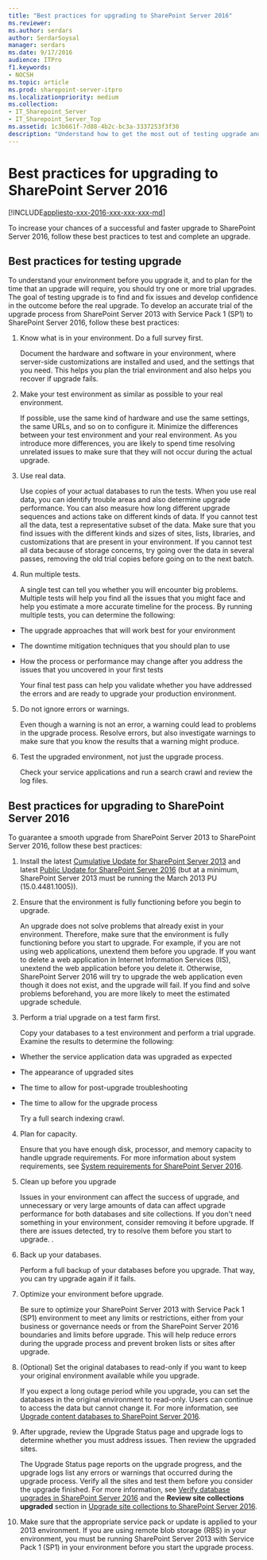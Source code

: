 ```yaml
---
title: "Best practices for upgrading to SharePoint Server 2016"
ms.reviewer: 
ms.author: serdars
author: SerdarSoysal
manager: serdars
ms.date: 9/17/2016
audience: ITPro
f1.keywords:
- NOCSH
ms.topic: article
ms.prod: sharepoint-server-itpro
ms.localizationpriority: medium
ms.collection:
- IT_Sharepoint_Server
- IT_Sharepoint_Server_Top
ms.assetid: 1c3b661f-7d88-4b2c-bc3a-3337253f3f30
description: "Understand how to get the most out of testing upgrade and how to guarantee a successful upgrade to SharePoint Server 2016."
---
```


# Best practices for upgrading to SharePoint Server 2016

[!INCLUDE[appliesto-xxx-2016-xxx-xxx-xxx-md](../includes/appliesto-xxx-2016-xxx-xxx-xxx-md.md)]
  
To increase your chances of a successful and faster upgrade to SharePoint Server 2016, follow these best practices to test and complete an upgrade.
  
## Best practices for testing upgrade

To understand your environment before you upgrade it, and to plan for the time that an upgrade will require, you should try one or more trial upgrades. The goal of testing upgrade is to find and fix issues and develop confidence in the outcome before the real upgrade. To develop an accurate trial of the upgrade process from SharePoint Server 2013 with Service Pack 1 (SP1) to SharePoint Server 2016, follow these best practices:
  
1. Know what is in your environment. Do a full survey first.
    
    Document the hardware and software in your environment, where server-side customizations are installed and used, and the settings that you need. This helps you plan the trial environment and also helps you recover if upgrade fails. 
    
2. Make your test environment as similar as possible to your real environment.
    
    If possible, use the same kind of hardware and use the same settings, the same URLs, and so on to configure it. Minimize the differences between your test environment and your real environment. As you introduce more differences, you are likely to spend time resolving unrelated issues to make sure that they will not occur during the actual upgrade.
    
3. Use real data.
    
    Use copies of your actual databases to run the tests. When you use real data, you can identify trouble areas and also determine upgrade performance. You can also measure how long different upgrade sequences and actions take on different kinds of data. If you cannot test all the data, test a representative subset of the data. Make sure that you find issues with the different kinds and sizes of sites, lists, libraries, and customizations that are present in your environment. If you cannot test all data because of storage concerns, try going over the data in several passes, removing the old trial copies before going on to the next batch.
    
4. Run multiple tests.
    
    A single test can tell you whether you will encounter big problems. Multiple tests will help you find all the issues that you might face and help you estimate a more accurate timeline for the process. By running multiple tests, you can determine the following:
    
  - The upgrade approaches that will work best for your environment
    
  - The downtime mitigation techniques that you should plan to use
    
  - How the process or performance may change after you address the issues that you uncovered in your first tests
    
    Your final test pass can help you validate whether you have addressed the errors and are ready to upgrade your production environment.
    
5. Do not ignore errors or warnings.
    
    Even though a warning is not an error, a warning could lead to problems in the upgrade process. Resolve errors, but also investigate warnings to make sure that you know the results that a warning might produce.
    
6. Test the upgraded environment, not just the upgrade process.
    
    Check your service applications and run a search crawl and review the log files. 
    
## Best practices for upgrading to SharePoint Server 2016

To guarantee a smooth upgrade from SharePoint Server 2013 to SharePoint Server 2016, follow these best practices:
  
1. Install the latest [Cumulative Update for SharePoint Server 2013](/officeupdates/sharepoint-updates#sharepoint-2013-update-history) and latest [Public Update for SharePoint Server 2016](/officeupdates/sharepoint-updates#sharepoint-2016-update-history) (but at a minimum, SharePoint Server 2013 must be running the March 2013 PU (15.0.4481.1005)).

2. Ensure that the environment is fully functioning before you begin to upgrade.
    
    An upgrade does not solve problems that already exist in your environment. Therefore, make sure that the environment is fully functioning before you start to upgrade. For example, if you are not using web applications, unextend them before you upgrade. If you want to delete a web application in Internet Information Services (IIS), unextend the web application before you delete it. Otherwise, SharePoint Server 2016 will try to upgrade the web application even though it does not exist, and the upgrade will fail. If you find and solve problems beforehand, you are more likely to meet the estimated upgrade schedule.
    
3. Perform a trial upgrade on a test farm first.
    
    Copy your databases to a test environment and perform a trial upgrade. Examine the results to determine the following: 
    
  - Whether the service application data was upgraded as expected
    
  - The appearance of upgraded sites
    
  - The time to allow for post-upgrade troubleshooting
    
  - The time to allow for the upgrade process
    
    Try a full search indexing crawl.
    
4. Plan for capacity.
    
    Ensure that you have enough disk, processor, and memory capacity to handle upgrade requirements. For more information about system requirements, see [System requirements for SharePoint Server 2016](../install/system-requirements-for-sharepoint-server-2016.md). 
    
5. Clean up before you upgrade
    
    Issues in your environment can affect the success of upgrade, and unnecessary or very large amounts of data can affect upgrade performance for both databases and site collections. If you don't need something in your environment, consider removing it before upgrade. If there are issues detected, try to resolve them before you start to upgrade. .
    
6. Back up your databases.
    
    Perform a full backup of your databases before you upgrade. That way, you can try upgrade again if it fails. 
    
7. Optimize your environment before upgrade.
    
    Be sure to optimize your SharePoint Server 2013 with Service Pack 1 (SP1) environment to meet any limits or restrictions, either from your business or governance needs or from the SharePoint Server 2016 boundaries and limits before upgrade. This will help reduce errors during the upgrade process and prevent broken lists or sites after upgrade. 
    
8. (Optional) Set the original databases to read-only if you want to keep your original environment available while you upgrade.
    
    If you expect a long outage period while you upgrade, you can set the databases in the original environment to read-only. Users can continue to access the data but cannot change it. For more information, see [Upgrade content databases to SharePoint Server 2016](upgrade-content-databases.md).
    
9. After upgrade, review the Upgrade Status page and upgrade logs to determine whether you must address issues. Then review the upgraded sites.
    
    The Upgrade Status page reports on the upgrade progress, and the upgrade logs list any errors or warnings that occurred during the upgrade process. Verify all the sites and test them before you consider the upgrade finished. For more information, see [Verify database upgrades in SharePoint Server 2016](verify-upgrade-for-databases.md) and the **Review site collections upgraded** section in [Upgrade site collections to SharePoint Server 2016](upgrade-site-collections.md).
    
10. Make sure that the appropriate service pack or update is applied to your 2013 environment. If you are using remote blob storage (RBS) in your environment, you must be running SharePoint Server 2013 with Service Pack 1 (SP1) in your environment before you start the upgrade process.
